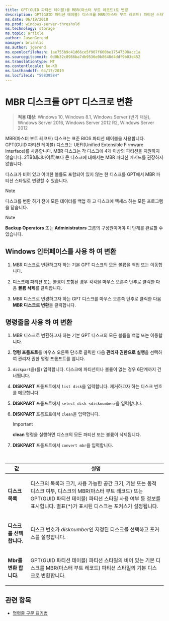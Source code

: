 ```yaml
---
title: GPT(GUID 파티션 테이블)를 MBR(마스터 부트 레코드)로 변경
description: GPT(GUID 파티션 테이블) 디스크를 MBR(마스터 부트 레코드) 파티션 스타일 디스크로 변경하는 방법을 설명합니다.
ms.date: 06/19/2018
ms.prod: windows-server-threshold
ms.technology: storage
ms.topic: article
author: JasonGerend
manager: brianlic
ms.author: jgerend
ms.openlocfilehash: 1ae755b9c41d66ce5f907f600be17547398acc1a
ms.sourcegitcommit: 0d0b32c8986ba7db9536e0b8648d4ddf9b03e452
ms.translationtype: MT
ms.contentlocale: ko-KR
ms.lasthandoff: 04/17/2019
ms.locfileid: "59839584"
---
```

# <a name="convert-a-gpt-disk-into-an-mbr-disk"></a>MBR 디스크를 GPT 디스크로 변환

> **적용 대상:** Windows 10, Windows 8.1, Windows Server (반기 채널), Windows Server 2016, Windows Server 2012 R2, Windows Server 2012

MBR(마스터 부트 레코드) 디스크는 표준 BIOS 파티션 테이블을 사용합니다. GPT(GUID 파티션 테이블) 디스크는 UEFI(Unified Extensible Firmware Interface)를 사용합니다. MBR 디스크는 각 디스크에 4개 이상의 파티션을 지원하지 않습니다. 2TB(테라바이트)보다 큰 디스크에 대해서는 MBR 파티션 메서드를 권장하지 않습니다.

디스크가 비어 있고 어떠한 볼륨도 포함되어 있지 않는 한 디스크를 GPT에서 MBR 파티션 스타일로 변경할 수 있습니다.

> [!NOTE]
> 디스크를 변환 하기 전에 모든 데이터를 백업 하 고 디스크에 액세스 하는 모든 프로그램을 닫습니다.

> [!NOTE]
> **Backup Operators** 또는 **Administrators** 그룹의 구성원이어야 이 단계를 완료할 수 있습니다.

<a id="BKMK_WINUI"></a>

## <a name="converting-using-the-windows-interface"></a>Windows 인터페이스를 사용 하 여 변환

1.  MBR 디스크로 변환하고자 하는 기본 GPT 디스크의 모든 볼륨을 백업 또는 이동합니다.

2.  디스크에 파티션 또는 볼륨이 포함된 경우 각각을 마우스 오른쪽 단추로 클릭한 다음 **볼륨 삭제**를 클릭합니다.

3.  MBR 디스크로 변경하고자 하는 GPT 디스크를 마우스 오른쪽 단추로 클릭한 다음 **MBR 디스크로 변환**을 클릭합니다.

<a id="BKMK_CMD"></a>

## <a name="converting-using-a-command-line"></a>명령줄을 사용 하 여 변환

1.  MBR 디스크로 변환하고자 하는 기본 GPT 디스크의 모든 볼륨을 백업 또는 이동합니다.

2.  **명령 프롬프트**를 마우스 오른쪽 단추로 클릭한 다음 **관리자 권한으로 실행**을 선택하여 관리자 권한 명령 프롬프트를 엽니다.

3. `diskpart`을(를) 입력합니다. 디스크에 파티션이나 볼륨이 없는 경우 6단계까지 건너뜁니다.

4.  **DISKPART** 프롬프트에서 `list disk`을 입력합니다. 제거하고자 하는 디스크 번호를 메모합니다.

5.  **DISKPART** 프롬프트에서 `select disk <disknumber>`을 입력합니다.

6.  **DISKPART** 프롬프트에서 `clean`을 입력합니다.

    > [!IMPORTANT]
    > **clean** 명령을 실행하면 디스크의 모든 파티션 또는 볼륨이 삭제됩니다.

7.  **DISKPART** 프롬프트에서 `convert mbr`을 입력합니다.

<br />

| 값 | 설명 |
| --- | --- |
| <p>**디스크 목록**</p> | <p>디스크의 목록과 크기, 사용 가능한 공간 크기, 기본 또는 동적 디스크 여부, 디스크의 MBR(마스터 부트 레코드) 또는 GPT(GUID 파티션 테이블) 파티션 스타일 사용 여부 등 정보를 표시합니다. 별표(*)가 표시된 디스크는 포커스가 설정됩니다.</p> |
| <p>**디스크를 선택 합니다.**</p> | <p>디스크 번호가 <em>disknumber</em>인 지정된 디스크를 선택하고 포커스를 설정합니다.</p> | <p>**clean**</p> | <p>포커스가 설정된 디스크에서 모든 파티션 또는 볼륨을 삭제합니다.</p> |
| <p>**Mbr를 변환 합니다.**</p> | <p>GPT(GUID 파티션 테이블) 파티션 스타일의 비어 있는 기본 디스크를 MBR(마스터 부트 레코드) 파티션 스타일의 기본 디스크로 변환합니다.</p>

## <a name="see-also"></a>관련 항목

-   [명령줄 구문 표기법](https://technet.microsoft.com/library/cc742449(v=ws.11).aspx)



